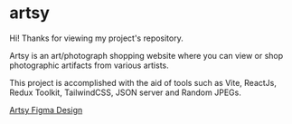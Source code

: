 # artsy
Hi! Thanks for viewing my project's repository.

Artsy is an art/photograph shopping website where you can view or shop photographic artifacts from various artists.

This project is accomplished with the aid of tools such as Vite, ReactJs, Redux Toolkit, TailwindCSS, JSON server and Random JPEGs.

[Artsy Figma Design](https://www.figma.com/file/18hZ5n19imr8RxmzwXUtKK/ARTSY?node-id=0%3A1&t=JeFBGrBllU8tWmsv-0)
